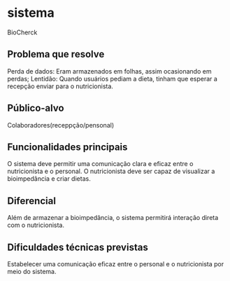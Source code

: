 # sistema 
BioCherck
## Problema que resolve
Perda de dados: Eram armazenados em folhas, assim ocasionando em perdas;
Lentidão: Quando usuários pediam a dieta, tinham que esperar a recepção enviar para o nutricionista.
## Público-alvo
Colaboradores(receppção/pensonal)
## Funcionalidades principais
O sistema deve permitir uma comunicação clara e eficaz entre o nutricionista e o personal.
O nutricionista deve ser capaz de visualizar a bioimpedância e criar dietas.
## Diferencial
Além de armazenar a bioimpedância, o sistema permitirá interação direta com o nutricionista.
## Dificuldades técnicas previstas
Estabelecer uma comunicação eficaz entre o personal e o nutricionista por meio do sistema.
